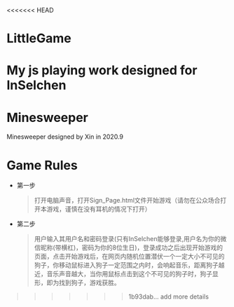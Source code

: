 <<<<<<< HEAD
# LittleGame
My js playing work designed for InSelchen
=======
# Minesweeper
Minesweeper designed by Xin in 2020.9

# Game Rules
* 第一步
    > 打开电脑声音，打开Sign_Page.html文件开始游戏（请勿在公众场合打开本游戏，谨慎在没有耳机的情况下打开）

* 第二步
    > 用户输入其用户名和密码登录(只有InSelchen能够登录,用户名为你的微信昵称(带横杠)，密码为你的8位生日)，登录成功之后出现开始游戏的页面，点击开始游戏后，在网页内随机位置潜伏一个一定大小不可见的狗子，你移动鼠标进入狗子一定范围之内时，会响起音乐，距离狗子越近，音乐声音越大，当你用鼠标点击到这个不可见的狗子时，狗子显形，即为找到狗子，游戏获胜。
>>>>>>> 1b93dab... add more details

